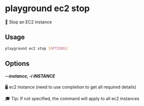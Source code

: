 # playground ec2 stop

🔴 Stop an EC2 instance

## Usage

```bash
playground ec2 stop [OPTIONS]
```

## Options

#### *--instance, -i INSTANCE*

🖥️ ec2 instance (need to use completion to get all required details)  
  
🎓 Tip: If not specified, the command will apply to all ec2 instances


